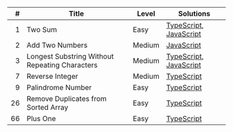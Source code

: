 |   # | Title                                          | Level  | Solutions                                                                                                                                                                                                                                                                  |
| --: | ---------------------------------------------- | ------ | -------------------------------------------------------------------------------------------------------------------------------------------------------------------------------------------------------------------------------------------------------------------------- |
|   1 | Two Sum                                        | Easy   | [TypeScript](https://github.com/MytrucNguyen/leetcode.problems/tree/main/typescript/0001.twoSum), [JavaScript](https://github.com/MytrucNguyen/leetcode.problems/tree/main/javascript/0001.twoSum)                                                                         |
|   2 | Add Two Numbers                                | Medium | [JavaScript](https://github.com/MytrucNguyen/leetcode.problems/tree/main/javascript/0002.addTwoNumbers)                                                                                                                                                                    |
|   3 | Longest Substring Without Repeating Characters | Medium | [TypeScript](https://github.com/MytrucNguyen/leetcode.problems/tree/main/typescript/0003.longestSubstringWithoutRepeatingCharacters), [JavaScript](https://github.com/MytrucNguyen/leetcode.problems/tree/main/javascript/0003.longestSubstringWithoutRepeatingCharacters) |
|   7 | Reverse Integer                                | Medium | [TypeScript](https://github.com/MytrucNguyen/leetcode.problems/tree/main/typescript/0007.reverseInteger)                                                                                                                                                                   |
|   9 | Palindrome Number                              | Easy   | [TypeScript](https://github.com/MytrucNguyen/leetcode.problems/tree/main/typescript/0009.palindromeNumber)                                                                                                                                                                 |
|  26 | Remove Duplicates from Sorted Array            | Easy   | [TypeScript](https://github.com/MytrucNguyen/leetcode.problems/tree/main/typescript/0026.removeDuplicatesFromSortedArray)                                                                                                                                                  |
|  66 | Plus One                                       | Easy   | [TypeScript](https://github.com/MytrucNguyen/leetcode.problems/tree/main/typescript/0066.plusOne)                                                                                                                                                                          |
